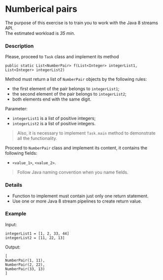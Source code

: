 # Numberical pairs

The purpose of this exercise is to train you to work with the Java 8 streams API.  
The estimated workload is *35 min*.

### Description

Please, proceed to `Task` class and implement its method

`public static List<NumberPair> f(List<Integer> integerList1, List<Integer> integerList2)`

Method must return a list of `NumberPair` objects by the following rules:
* the first element of the pair belongs to `integerList1`;
* the second element of the pair belongs to `integerList2`;
* both elements end with the same digit.

Parameter:
* `integerList1` is a list of positive integers; 
* `integerList2` is a list of positive integers.

> Also, it is necessary to implement `Task.main` method to demonstrate all the functionality.

Proceed to `NumberPair` class and implement its content, it contains the following fields:
* `<value_1>`, `<value_2>`.

> Follow Java naming convention when you name fields.

### Details

* Function to implement must contain just only one return statement.
* Use one or more  Java 8 stream pipelines to create return value.

### Example

Input:

```
integerList1 = [1, 2, 33, 44]
integerList2 = [11, 22, 13]
```

Output:
```
[
NumberPair(1, 11),
NumberPair(2, 22),
NumberPair(33, 13)
]
```
